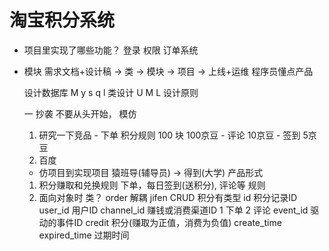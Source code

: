 # 淘宝积分系统

- 项目里实现了哪些功能？ 
  登录
  权限 
  订单系统
  
- 模块
  需求文档+设计稿 -> 类 -> 模块 -> 项目 -> 上线+运维 
  程序员懂点产品 

  设计数据库  M y s q l
  类设计 U M L 
  设计原则  

  一  抄袭
    不要从头开始， 模仿
    1. 研究一下竞品
      - 下单
        积分规则 
        100 块   100京豆
      - 评论
        10京豆
      - 签到
        5京豆
    2. 百度
  - 仿项目到实现项目
    猿班导(辅导员) -> 得到(大学)
    产品形式

  1. 积分赚取和兑换规则
    下单，每日签到(送积分), 评论等  规则
  2. 面向对象时 类？ 
    order  解耦  jifen  CRUD
    积分有类型 
    id            积分记录ID
    user_id       用户ID
    channel_id    赚钱或消费渠道ID  1 下单  2 评论
    event_id      驱动的事件ID
    credit        积分(赚取为正值，消费为负值)
    create_time   
    expired_time  过期时间 

